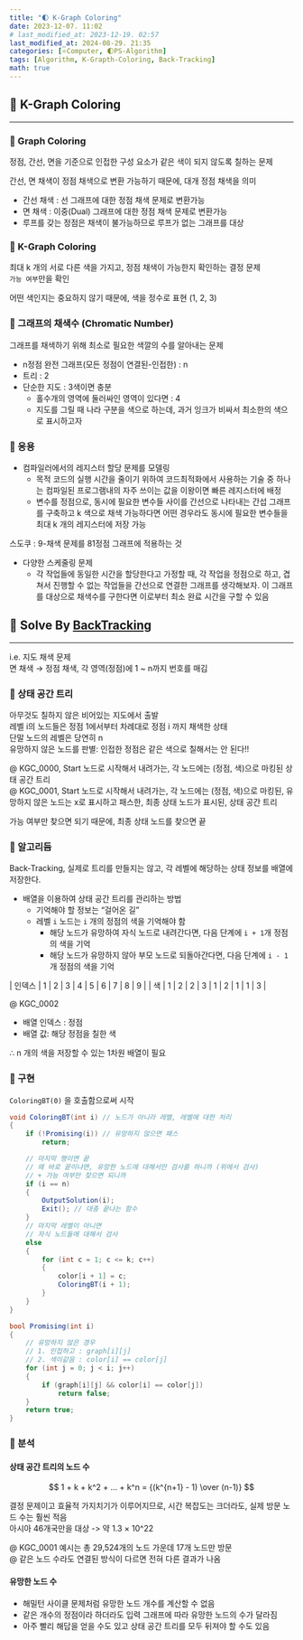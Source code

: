 ```yaml
---
title: "🌓 K-Graph Coloring"
date: 2023-12-07. 11:02
# last_modified_at: 2023-12-19. 02:57
last_modified_at: 2024-08-29. 21:35
categories: [⭐Computer, 🌓PS-Algorithm]
tags: [Algorithm, K-Grapth-Coloring, Back-Tracking]
math: true
---
```


## 💫 K-Graph Coloring

---

### 🫧 Graph Coloring

정점, 간선, 면을 기준으로 인접한 구성 요소가 같은 색이 되지 않도록 칠하는 문제  

간선, 면 채색이 정점 채색으로 변환 가능하기 때문에, 대개 정점 채색을 의미  

- 간선 채색 : 선 그래프에 대한 정점 채색 문제로 변환가능
- 면 채색 : 이중(Dual) 그래프에 대한 정점 채색 문제로 변환가능
- 루프를 갖는 정점은 채색이 불가능하므로 루프가 없는 그래프를 대상

### 🫧 K-Graph Coloring

최대 k 개의 서로 다른 색을 가지고, 정점 채색이 가능한지 확인하는 결정 문제  
`가능 여부`만을 확인  

어떤 색인지는 중요하지 않기 때문에, 색을 정수로 표현 (1, 2, 3)  

### 🫧 그래프의 채색수 (Chromatic Number)

그래프를 채색하기 위해 최소로 필요한 색깔의 수를 알아내는 문제  

- n정점 완전 그래프(모든 정점이 연결된-인접한) : n
- 트리 : 2
- 단순한 지도 : 3색이면 충분
  - 홀수개의 영역에 둘러싸인 영역이 있다면 : 4
  - 지도를 그릴 때 나라 구분을 색으로 하는데, 과거 잉크가 비싸서 최소한의 색으로 표시하고자

### 🫧 응용

- 컴파일러에서의 레지스터 할당 문제를 모델링
  - 목적 코드의 실행 시간을 줄이기 위하여 코드최적화에서 사용하는 기술 중 하나는 컴파일된 프로그램내의 자주 쓰이는 값을 이왕이면 빠른 레지스터에 배정
  - 변수를 정점으로, 동시에 필요한 변수들 사이를 간선으로 나타내는 간섭 그래프를 구축하고 k 색으로 채색 가능하다면 어떤 경우라도 동시에 필요한 변수들을 최대 k 개의 레지스터에 저장 가능

스도쿠 : 9-채색 문제를 81정점 그래프에 적용하는 것  

- 다양한 스케줄링 문제
  - 각 작업들에 동일한 시간을 할당한다고 가정할 때, 각 작업을 정점으로 하고, 겹쳐서 진행할 수 없는 작업들을 간선으로 연결한 그래프를 생각해보자. 이 그래프를 대상으로 채색수를 구한다면 이로부터 최소 완료 시간을 구할 수 있음

## 💫 Solve By [BackTracking](/posts/Algorithm-Back-Tracking/)

---

i.e. 지도 채색 문제  
면 채색 → 정점 채색, 각 영역(정점)에 1 ~ n까지 번호를 매김  

### 🫧 상태 공간 트리

아무것도 칠하지 않은 비어있는 지도에서 출발  
레벨 i의 노드들은 정점 1에서부터 차례대로 정점 i 까지 채색한 상태  
단말 노드의 레벨은 당연히 n  
유망하지 않은 노드를 판별: 인접한 정점은 같은 색으로 칠해서는 안 된다!!  

@ KGC_0000, Start 노드로 시작해서 내려가는, 각 노드에는 (정점, 색)으로 마킹된 상태 공간 트리  
@ KGC_0001, Start 노드로 시작해서 내려가는, 각 노드에는 (정점, 색)으로 마킹된, 유망하지 않은 노드는 x로 표시하고 패스한, 최종 상태 노드가 표시된, 상태 공간 트리  

가능 여부만 찾으면 되기 때문에, 최종 상태 노드를 찾으면 끝  

### 🫧 알고리듬

Back-Tracking, 실제로 트리를 만들지는 않고, 각 레벨에 해당하는 상태 정보를 배열에 저장한다.  

- 배열을 이용하여 상태 공간 트리를 관리하는 방법
  - 기억해야 할 정보는 “걸어온 길”
  - 레벨 `i` 노드는 `i` 개의 정점의 색을 기억해야 함
    - 해당 노드가 유망하여 자식 노드로 내려간다면, 다음 단계에 `i + 1`개 정점의 색을 기억
    - 해당 노드가 유망하지 않아 부모 노드로 되돌아간다면, 다음 단계에 `i - 1`개 정점의 색을 기억

| 인덱스 | 1 | 2 | 3 | 4 | 5 | 6 | 7 | 8 | 9 |
| 색 | 1 | 2 | 2 | 3 | 1 | 2 | 1 | 1 | 3 |

@ KGC_0002  

- 배열 인덱스 : 정점
- 배열 값: 해당 정점을 칠한 색

∴ n 개의 색을 저장할 수 있는 1차원 배열이 필요  

### 🫧 구현

`ColoringBT(0)` 을 호출함으로써 시작  

```cs
void ColoringBT(int i) // 노드가 아니라 레벨, 레벨에 대한 처리
{
	if (!Promising(i)) // 유망하지 않으면 패스
		return;

	// 마지막 행이면 끝
	// 왜 바로 끝이냐면, 유망한 노드에 대해서만 검사를 하니까 (위에서 검사)
	// + 가능 여부만 찾으면 되니까
	if (i == n) 
	{
		OutputSolution(i);
		Exit(); // 대충 끝나는 함수
	}
	// 마지막 레벨이 아니면
	// 자식 노드들에 대해서 검사
	else
	{
		for (int c = 1; c <= k; c++)
		{
			color[i + 1] = c;
			ColoringBT(i + 1);
		}
	}
}

bool Promising(int i)
{
	// 유망하지 않은 경우
	// 1. 인접하고 : graph[i][j]
	// 2. 색이같음 : color[i] == color[j]
	for (int j = 0; j < i; j++)
	{
		if (graph[i][j] && color[i] == color[j])
			return false;
	}
	return true;
}
```

### 🫧 분석

#### 상태 공간 트리의 노드 수

$$ 1 + k + k^2 + ... + k^n = {(k^{n+1} - 1) \over (n-1)} $$

결정 문제이고 효율적 가지치기가 이루어지므로, 시간 복잡도는 크더라도, 실제 방문 노드 수는 훨씬 적음  
아시아 46개국만을 대상 -> 약 1.3 × 10^22  

@ KGC_0001 예시는 총 29,524개의 노드 가운데 17개 노드만 방문  
@ 같은 노드 수라도 연결된 방식이 다르면 전혀 다른 결과가 나옴  

#### 유망한 노드 수

- 해밀턴 사이클 문제처럼 유망한 노드 개수를 계산할 수 없음
- 같은 개수의 정점이라 하더라도 입력 그래프에 따라 유망한 노드의 수가 달라짐
- 아주 빨리 해답을 얻을 수도 있고 상태 공간 트리를 모두 뒤져야 할 수도 있음
